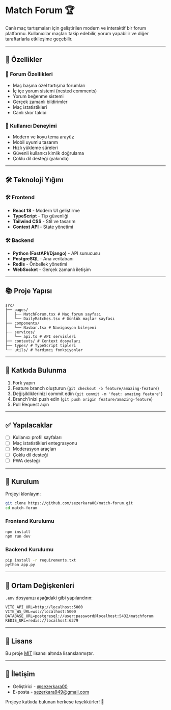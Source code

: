 # Match Forum 🏆

Canlı maç tartışmaları için geliştirilen modern ve interaktif bir forum platformu. Kullanıcılar maçları takip edebilir, yorum yapabilir ve diğer taraftarlarla etkileşime geçebilir.

---

## 🌟 Özellikler

### 💬 Forum Özellikleri
- Maç başına özel tartışma forumları
- İç içe yorum sistemi (nested comments)
- Yorum beğenme sistemi
- Gerçek zamanlı bildirimler
- Maç istatistikleri
- Canlı skor takibi

### 🔐 Kullanıcı Deneyimi
- Modern ve koyu tema arayüz
- Mobil uyumlu tasarım
- Hızlı yükleme süreleri
- Güvenli kullanıcı kimlik doğrulama
- Çoklu dil desteği (yakında)

---

## 🛠 Teknoloji Yığını

### 🛠️ Frontend
- **React 18** - Modern UI geliştirme
- **TypeScript** - Tip güvenliği
- **Tailwind CSS** - Stil ve tasarım
- **Context API** - State yönetimi

### 🛠️ Backend
- **Python (FastAPI/Django)** - API sunucusu
- **PostgreSQL** - Ana veritabanı
- **Redis** - Önbellek yönetimi
- **WebSocket** - Gerçek zamanlı iletişim

---

## 📚 Proje Yapısı

```
src/
├── pages/
│   ├── MatchForum.tsx # Maç forum sayfası
│   └── DailyMatches.tsx # Günlük maçlar sayfası
├── components/
│   └── Navbar.tsx # Navigasyon bileşeni
├── services/
│   └── api.ts # API servisleri
├── contexts/ # Context dosyaları
├── types/ # TypeScript tipleri
└── utils/ # Yardımcı fonksiyonlar
```

---

## 💪 Katkıda Bulunma

1. Fork yapın
2. Feature branch oluşturun (`git checkout -b feature/amazing-feature`)
3. Değişikliklerinizi commit edin (`git commit -m 'feat: amazing feature'`)
4. Branch'inizi push edin (`git push origin feature/amazing-feature`)
5. Pull Request açın

---

## ✅ Yapılacaklar

- [ ] Kullanıcı profil sayfaları
- [ ] Maç istatistikleri entegrasyonu
- [ ] Moderasyon araçları
- [ ] Çoklu dil desteği
- [ ] PWA desteği

---

## 🐝 Kurulum

Projeyi klonlayın:
```bash
git clone https://github.com/sezerkara00/match-forum.git
cd match-forum
```

### Frontend Kurulumu
```bash
npm install
npm run dev
```

### Backend Kurulumu
```bash
pip install -r requirements.txt
python app.py
```

---

## 📂 Ortam Değişkenleri

`.env` dosyanızı aşağıdaki gibi yapılandırın:
```env
VITE_API_URL=http://localhost:5000
VITE_WS_URL=ws://localhost:5000
DATABASE_URL=postgresql://user:password@localhost:5432/matchforum
REDIS_URL=redis://localhost:6379
```

---

## 💎 Lisans

Bu proje [MIT](LICENSE) lisansı altında lisanslanmıştır.

---

## 🙏 İletişim

- Geliştirici - [@sezerkara00](https://github.com/sezerkara00)
- E-posta - sezerkara949@gmail.com

Projeye katkıda bulunan herkese teşekkürler! 🚀

